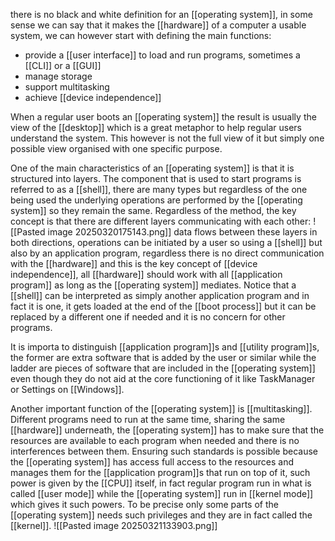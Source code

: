 there is no black and white definition for an [[operating system]], in some sense we can say that it makes the [[hardware]] of a computer a usable system, we can however start with defining the main functions:
- provide a [[user interface]] to load and run programs, sometimes a [[CLI]] or a [[GUI]]
- manage storage
- support multitasking
- achieve [[device independence]]

When a regular user boots an [[operating system]] the result is usually the view of the [[desktop]] which is a great metaphor to help regular users understand the system. This however is not the full view of it but simply one possible view organised with one specific purpose.

One of the main characteristics of an [[operating system]] is that it is structured into layers. The component that is used to start programs is referred to as a [[shell]], there are many types but regardless of the one being used the underlying operations are performed by the [[operating system]] so they remain the same.
Regardless of the method, the key concept is that there are different layers communicating with each other:
![[Pasted image 20250320175143.png]]
data flows between these layers in both directions, operations can be initiated by a user so using a [[shell]] but also by an application program, regardless there is no direct communication with the [[hardware]] and this is the key concept of [[device independence]], all [[hardware]] should work with all [[application program]] as long as the [[operating system]] mediates.
Notice that a [[shell]] can be interpreted as simply another application program and in fact it is one, it gets loaded at the end of the [[boot process]] but it can be replaced by a different one if needed and it is no concern for other programs.

It is importa to distinguish [[application program]]s and [[utility program]]s, the former are extra software that is added by the user or similar while the ladder are pieces of software that are included in the [[operating system]] even though they do not aid at the core functioning of it like TaskManager or Settings on [[Windows]].

Another important function of the [[operating system]] is [[multitasking]]. Different programs need to run at the same time, sharing the same [[hardware]] underneath, the [[operating system]] has to make sure that the resources are available to each program when needed and there is no interferences between them.
Ensuring such standards is possible because the [[operating system]] has access full access to the resources and manages them for the [[application program]]s that run on top of it, such power is given by the [[CPU]] itself, in fact regular program run in what is called [[user mode]] while the [[operating system]] run in [[kernel mode]] which gives it such powers. To be precise only some parts of the [[operating system]] needs such privileges and they are in fact called the [[kernel]].
![[Pasted image 20250321133903.png]]

